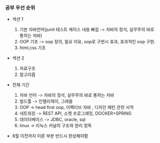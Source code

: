 ### 공부 우선 순위
+ 섹션 1
  1. 기본 자바언어(junit 테스트 케이스 내용 빠짐 -> 자바의 정석, 실무주의 바로 통하는 자바)
  2. OOP 기초 -> oop 정의, 필요 이유, oop로 구현시 효과, 효과적인 oop 구현.
  3. html,css 기초


+ 섹션 2
  1. 자료구조
  2. 알고리즘<br>
+ 전체 기간
  1. 자바 언어 -> 자바의 정석, 실무주의 바로 통하는 자바 
  2. 빌드툴 -> 인텔리제이, 그래들
  3. OOP -> head first oop, 이펙티브 자바 , 디자인 패턴 관련 서적
  4. 네트워킹 -> REST API, 소켓 프로그래밍, DOCKER+SPRING 
  5. 데이터베이스 -> JDBC, oracle, sql
  6. linux -> 리눅스 커널의 구조와 원리 정독
+ 8월 이전까지 이론 부분 반드시 완성해야함
